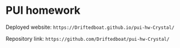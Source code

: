 # PUI homework

Deployed website: `https://Driftedboat.github.io/pui-hw-Crystal/`

Repository link: `https://github.com/Driftedboat/pui-hw-Crystal/`
